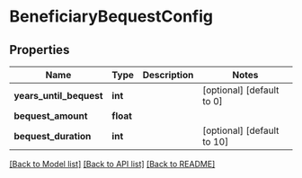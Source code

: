 # BeneficiaryBequestConfig

## Properties
Name | Type | Description | Notes
------------ | ------------- | ------------- | -------------
**years_until_bequest** | **int** |  | [optional] [default to 0]
**bequest_amount** | **float** |  | 
**bequest_duration** | **int** |  | [optional] [default to 10]

[[Back to Model list]](../README.md#documentation-for-models) [[Back to API list]](../README.md#documentation-for-api-endpoints) [[Back to README]](../README.md)


